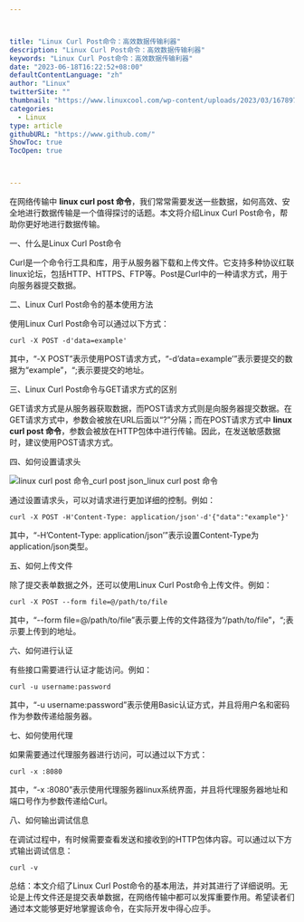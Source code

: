```yaml
---



title: "Linux Curl Post命令：高效数据传输利器"
description: "Linux Curl Post命令：高效数据传输利器"
keywords: "Linux Curl Post命令：高效数据传输利器"
date: "2023-06-18T16:22:52+08:00"
defaultContentLanguage: "zh"
author: "Linux"
twitterSite: ""
thumbnail: "https://www.linuxcool.com/wp-content/uploads/2023/03/1678975500196_1.png"
categories:
  - Linux
type: article
githubURL: "https://www.github.com/"
ShowToc: true
TocOpen: true



---
```


在网络传输中 **linux curl post 命令**，我们常常需要发送一些数据，如何高效、安全地进行数据传输是一个值得探讨的话题。本文将介绍Linux Curl Post命令，帮助你更好地进行数据传输。

一、什么是Linux Curl Post命令

Curl是一个命令行工具和库，用于从服务器下载和上传文件。它支持多种协议红联linux论坛，包括HTTP、HTTPS、FTP等。Post是Curl中的一种请求方式，用于向服务器提交数据。

二、Linux Curl Post命令的基本使用方法

使用Linux Curl Post命令可以通过以下方式：

```
curl -X POST -d'data=example'
```

其中，“-X POST”表示使用POST请求方式，“-d’data=example’”表示要提交的数据为“example”，“;表示要提交的地址。

三、Linux Curl Post命令与GET请求方式的区别

GET请求方式是从服务器获取数据，而POST请求方式则是向服务器提交数据。在GET请求方式中，参数会被放在URL后面以“?”分隔；而在POST请求方式中 **linux curl post 命令**，参数会被放在HTTP包体中进行传输。因此，在发送敏感数据时，建议使用POST请求方式。

四、如何设置请求头

![linux curl post 命令_curl post json_linux curl post 命令](https://www.linuxcool.com/wp-content/uploads/2023/03/1678975500196_1.png)

通过设置请求头，可以对请求进行更加详细的控制。例如：

```
curl -X POST -H'Content-Type: application/json'-d'{"data":"example"}'
```

其中，“-H’Content-Type: application/json’”表示设置Content-Type为application/json类型。

五、如何上传文件

除了提交表单数据之外，还可以使用Linux Curl Post命令上传文件。例如：

```
curl -X POST --form file=@/path/to/file
```

其中，“--form file=@/path/to/file”表示要上传的文件路径为“/path/to/file”，“;表示要上传到的地址。

六、如何进行认证

有些接口需要进行认证才能访问。例如：

```
curl -u username:password
```

其中，“-u username:password”表示使用Basic认证方式，并且将用户名和密码作为参数传递给服务器。

七、如何使用代理

如果需要通过代理服务器进行访问，可以通过以下方式：

```
curl -x :8080
```

其中，“-x :8080”表示使用代理服务器linux系统界面，并且将代理服务器地址和端口号作为参数传递给Curl。

八、如何输出调试信息

在调试过程中，有时候需要查看发送和接收到的HTTP包体内容。可以通过以下方式输出调试信息：

```
curl -v
```

总结：本文介绍了Linux Curl Post命令的基本用法，并对其进行了详细说明。无论是上传文件还是提交表单数据，在网络传输中都可以发挥重要作用。希望读者们通过本文能够更好地掌握该命令，在实际开发中得心应手。